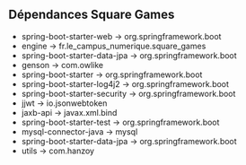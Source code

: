 ## Dépendances Square Games

- spring-boot-starter-web -> org.springframework.boot
- engine -> fr.le_campus_numerique.square_games
- spring-boot-starter-data-jpa -> org.springframework.boot
- genson -> com.owlike
- spring-boot-starter -> org.springframework.boot
- spring-boot-starter-log4j2 -> org.springframework.boot
- spring-boot-starter-security -> org.springframework.boot
- jjwt -> io.jsonwebtoken
- jaxb-api -> javax.xml.bind
- spring-boot-starter-test -> org.springframework.boot
- mysql-connector-java -> mysql
- spring-boot-starter-data-jpa -> org.springframework.boot
- utils -> com.hanzoy
